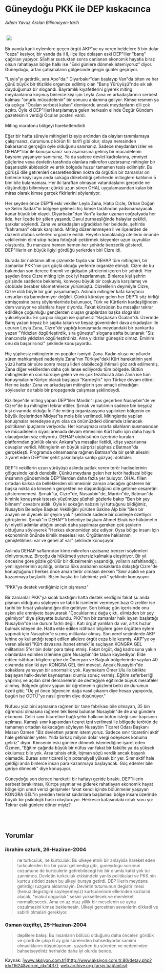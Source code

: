 # Güneydoğu PKK ile DEP kıskacınca

*Adem Yavuz Arslan Bilinmeyen-tarih*

<div>
 <font>
  <img border="0" height="1" src="/web/20050121180818im_/http://www.aksiyon.com.tr/images/blank.gif"/>
 </font>
 <font class="content">
  <p>
   <img border="0" hspace="5" src="http://web.archive.org/web/20050121180818im_/http://www.aksiyon.com.tr/resim/498/36.jpg" vspace="5"/>
  </p>
 </font>
 <font class="content">
  Bir yanda kanlı eylemlere geçen örgüt AKP"ye oy veren beldelere 5 bin dolar "ceza" kesiyor, bir yanda da il il, ilçe ilçe dolaşan eski DEP"liler "barış" çağrıları yapıyor. Silahlar sustuktan sonra canlanan ekonomik hayatla biraz olsun rahatlayan bölge halkı ise "Eski günlere dönmek istemiyoruz" diyor. Güneydoğu, artan çatışmaların gölgesinde gergin günler geçiriyor.
 </font>
 <br/>
 <p>
  <font class="content">
   "Leyla"yı getirdik, sıra Apo"da." Diyarbakır"dan başlayıp Van"da biten ve her günü büyük bir titizlikle organize edilmiş olan "Barış Yürüyüşü"nde sık sık duyduğumuz bir slogandı. Bayramlık kıyafetlerini giyerek miting meydanlarına koşmuş binlerce kişi için Leyla Zana ve arkadaşlarının serbest kalması "onurlu mücadelenin" bir sonucu anlamına geliyor. Kimse resmen ya da açıkça "Öcalan serbest kalsın" demiyordu ancak meydanların dili çok açıktı. Öyle ki DEP"lileri karşılamaya gelen herkesin elinde Özgür Gündem gazetesinin verdiği Öcalan posteri vardı.
   <br>
    <br>
     Miting maratonu bölgeyi hareketlendirdi
     <br>
      <br>
       Eğer bir hafta süreyle mitingleri izleyip ardından da olayları tanımlamaya çalışırsanız, durumunuz körün fili tarifi gibi olur; olaya neresinden bakarsanız gerçeğin öyle olduğunu sanırsınız. Sadece meydanları izler ve DEHAP"lılar ile konuşursanız son aşamasına gelmiş bir mücadelenin bayramı yaşanıyor sanırsınız. Ya da sadece devlet kadrolarına, emniyet güçlerine veya devletin tarafında olanlara mikrofon uzatırsanız mitingler bir başarısızlık abidesidir ve artık bölgede huzur tamamen tesis edilmiştir. Bu görüşü dile getirenleri cesaretlendiren nokta da örgütün bir zamanlar on binlerce kişiyi aynı anda sokağa dökebildiği şehirlerde mitinglere katılımın 5 bini bile bulamaması. Her iki taraftan olmayan vatandaşların gerçekte ne düşündüğü bilinmiyor; çünkü uzun süren OHAL uygulamasından kalan bir miras olarak kimse gerçek fikirlerini söylemiyor.
       <br/>
       <br/>
       Her şeyden önce DEP"li eski vekiller Leyla Zana, Hatip Dicle, Orhan Doğan ve Selim Sadak"ın bölgeye gelmesi hiç kimse tarafından yadsınamayacak kadar büyük bir olaydı. Diyarbakır"dan Van"a kadar uzanan coğrafyada her ilde, her ilçede bir şölen yaşandı. Davul zurnaeşliğinde halaylar çekildi, şarkılar söylendi. Zana ve arkadaşları uğradıkları her beldede, şehirde "kahraman" olarak karşılandı. Miting düzenlenmeyen il ve ilçelerden de düzenli otobüs seferleri organize edildi. Heyetin konakladığı otellerin önünde vekillerinin elini sıkıp hatıra fotoğrafı çektirmek isteyenler uzun kuyruklar oluşturdu. Bu manzara hemen hemen her şehirde benzerlik gösterdi. DEP"lilerin en büyük ilgiyi gördüğü yerlerden biri Cizre idi.
       <br/>
       <br/>
       Burada bir noktanın altını çizmekte fayda var. DEHAP tüm mitingleri, bir zamanlar PKK"nın çok güçlü olduğu yerlerde organize etmişti. Cizre de bu bakımdan son derece önemli ve gidişatın şifrelerini içeren bir şehirdi. Her şeyden önce Cizre miting için çok iyi hazırlanmıştı. Binlerce kişi şehrin girişinde saatlerce beklemiş, konvoyu büyük bir coşkuyla karşılamış ve otobüsle beraber kilometrelerce yürümüştü. Cizrelilerin deyimiyle Cizre, Cizre olalı böyle bir gün yaşamamıştı. Aslında mitingler kafa karıştırıcı unsurları da barındırmıyor değildi. Çünkü kürsüye gelen her DEP"li söz birliği etmişçesine barış söylemlerinde bulunuyor, Türk ve Kürtlerin kardeşliğinden dem vuruyor ve silahlara hayır diyordu. Fakat kürsüden bu mesajlar tekrar edildikçe çoğunluğu gençlerden oluşan gruplardan başka sloganlar yükseliyordu. En çarpıcı slogan ise şüphesiz "Başbakan Öcalan"dı. Üzerinde Barış yazan beyaz bir şapka takan ve beyaz güvercinleri dava arkadaşları ile uçuran Leyla Zana, Cizre"de yaptığı konuşmada meydandaki bir pankartta yazan "Yıldızları özgürleştirdik, sıra güneşte" slogana atıfta bulunarak "Siz inancınızla yıldızları özgürleştirdiniz. Ama yıldızlar güneşsiz olmaz. Eminim onu da başarırsınız" şeklinde konuşuyordu.
       <br/>
       <br/>
       Hiç şüphesiz mitinglerin en popüler ismiydi Zana. Kadın oluşu ve yıllardır süren mahkumiyeti nedeniyle Zana"nın Türkiye"deki Kürt hareketinin yeni yüzü hatta bir süre sonra meşru lideri olabileceği ihtimali göz ardı edilmemiş. Zana diğer vekillerden daha çok lanse ediliyordu tüm bölgede. Bütün mitinglerde en son kürsüye gelen ve en çok tezahüratı alan Zana ise tüm konuşmalarını Kürtçe olarak başlayıp "Kardeşlik" için Türkçe devam ettirdi. Her ne kadar Zana ve arkadaşları mitinglerin şov amaçlı olmadığını söyleseler de tablo bir propaganda çalışması şeklindeydi.
       <br/>
       <br/>
       Kızıltepe"de miting yapan DEP"liler Mardin"i pas geçerken Nusaybin"de ve Cizre"de bu mitingleri tekrar ettiler. Şırnak ve katılımın sadece bin beşyüz kişi civarında olduğu İdil"de miting organizasyonu yapılırken bölgenin en büyük ilçelerinden Midyat"ta mola bile verilmedi. Mitinglerde yapılan konuşmalar neredeyse aynı olsa da önümüzdeki dönemde izlenecek politikanın ipuçlarını veriyordu. Her konuşmacı ısrarla silahların susmasından ve mücadelenin siyasi arenada devam etmesinin Kürt halkı için daha hayırlı olacağından söz ediyordu. DEHAP otobüsünün üzerinde kurulan platformdan günlük olarak Ankara"ya mesajlar iletildi, köşe yazarlarına cevaplar verildi. Mitinglerin en büyük sürprizi şüphesiz Batman"da gerçekleşti. Programda olmamasına rağmen Batman"da bir şehit ailesini ziyaret eden DEP"liler şehit yakınlarıyla sarılıp gözyaşı döktüler.
       <br/>
       <br/>
       DEP"li vekillerin uzun yürüyüşü aslında patlak veren terör hadiselerinin gölgesinde kaldı denebilir. Çünkü meydana gelen her terör hadisesi bölge insanının gündeminde DEP"lilerden daha fazla yer buluyor. OHAL fiilen ortadan kalksa da belleklerden silinmesinin zaman alacağını gösteren bir başka nokta da kimsenin gerçekten ne düşündüğünü dile getirme cesaretini gösterememesi. Şırnak"ta, Cizre"de, Nusaybin"de, Mardin"de, Batman"da kiminle konuşmak istesek yüzümüze şüpheli gözlerle bakıp "Ben bir şey bilmem" cevabını aldık. Öyle ki sokağın nabzını iyi tuttuğunu bildiğimiz, Nusaybin Belediye Başkan Vekilliğini yürüten Sakine Alp bile "Ben bir anayım ve diyecek bir şeyim yok." şeklinde sadece bir cümleyle özetliyor görüşlerini. Şırnak"ın DEHAP"lı belediye başkanı Ahmet Etrak ise hükümetin iyi niyetli adımlar attığını ancak daha yapılması gereken çok şeylerin olduğunu söyleyerek "Herkes ekonomiden söz ediyor. Oysa bölge insanı için ekonominin önünde kimlik meselesi var. Örgütlenme haklarının genişletilmesi var ve genel af var" şeklinde konuşuyor.
       <br/>
       <br/>
       Aslında DEHAP saflarından kime mikrofon uzatsanız benzeri söylemleri dinliyorsunuz. Birçoğu da hükümeti yetersiz kalmakla eleştiriyor. Bir yıl öncesine göre gözle görülür bir düzelmenin yaşandığı, yolların asfaltlandığı, yeni işyerlerinin açıldığı, onlarca lüks arabanın sokaklarda dolaştığı Cizre"de konuştuğunuz herkes önce aman terör olmasın derken "Sınır açıldı ve para kazanmaya başladık. Bizim başka bir talebimiz yok" şeklinde konuşuyor.
       <br/>
       <br/>
       "PKK"ya destek verdiğimiz için pişmanız"
       <br/>
       <br/>
       Bir zamanlar PKK"ya sıcak baktığını hatta destek verdiğini fakat şu anda pişman olduğunu söyleyen ve tabii ki isimlerini vermeyen bazı Cizreliler ise tarihi bir fırsat yakalandığını dile getiriyor. Son birkaç gün içerisinde onu aşkın aile emniyete başvurarak "Çocuklarımız dağa çıktı, elimizden bir şey gelmiyor" diye şikayette bulundu. PKK"nın bir zamanlar halk isyanı başlattığı Nusaybin"de ise durum farklı değil. Katı örgüt yanlıları da var, artık huzur bulmak isteyen de. Hatta elde edilen istihbari bilgilere göre örgütten eylem yapmak için Nusaybin"e sızmış militanlar olmuş. Son yerel seçimlerde AKP lehine oy kullandığı tespit edilen ailelere örgüt ceza bile kesmiş. AKP"ye oy veren aileleri "Kürt davasına ihanet etmek"le suçlayan KONGRA GEL militanları 5"er bin dolar para talep etmiş. Fakat örgüt, dağ kadrosuna yakın olanlardan edinilen izlenime göre Nusaybin"de taban kaybediyor. Elde edilen istihbari bilgilere göre de Ömeryan ve Bağrak bölgelerinde sayıları 40 civarında olan iki ayrı KONGRA GEL timi mevcut. Ancak Nusaybin"de sokaklara yansıyan bir anormallik yok. Kaymakam Ömer Ulu ile birlikte başlayan halk-devlet kaynaşması olumlu sonuç vermiş. Eğitim seferberliği yapılmış ve açılan özel dersanelerin de desteğiyle eğitimde büyük mesafeler alınmış. Bölgede görev yapan bir öğretmenin gözlemi belki de durumun özeti gibi; "Üç yıl önce öğrencim dağa nasıl çıkarım diye hesap yapıyordu, bugün ise ODTÜ"ye nasıl girerim diye düşünüyor."
       <br/>
       <br/>
       Nüfusu yüz bini aşmasına rağmen bir tane fabrikası bile olmayan, 35 bin öğrencisi olmasına rağmen tek lisesi bulunan Nusaybin"de de ana gündem ekonomi. Geliri sınır ticaretine bağlı şehir halkının bütün isteği sınır kapısının açılması. Kamışlı sınır kapısından ticaret izni verilmesi ile bölgede terörün de tamamen ortadan kalkacağını söyleyen Nusaybin Ticaret Odası Başkanı Masun Özmen "Biz devletten yatırım istemiyoruz. Sadece sınır ticaretini aktif hale getirsinler yeter. Yılda birkaç milyon dolar vergi ödeyecek konuma geliriz" diyor. Kimsenin eski günlere dönmek istemediğine işaret eden Özmen, "Eğitim çağında büyük bir nüfus var fakat bir fakülte ya da yüksek okulumuz bile yok. Arsa tahsis ettik, lojman sözü verdik ancak başarılı olamadık. Burası sınır ticareti için potansiyeli yüksek bir yer. Sınır aktif hale geldiği anda binlerce insan para kazanmaya başlayacak. Göç edenler bile geriye dönecek" diye konuşuyor.
       <br/>
       <br/>
       Güneydoğu son derece hareketli bir haftayı geride bıraktı. DEP"lilerin serbest bırakılması, Kürtçe yayınlar ve giderek rahatlayan ekonomik hayat bölge için umut verici gelişmeler fakat kendi içinde bölünmeler yaşayan KONGRA GEL"in yeniden terörist saldırılara başlaması bölge insanı üzerinde büyük bir psikolojik baskı oluşturuyor. Herkesin kafasındaki ortak soru şu: Tekrar eski günlere döner miyiz?
      </br>
     </br>
    </br>
   </br>
  </font>
 </p>
</div>


## Yorumlar

### ibrahim ozturk, 26-Haziran-2004
> ne turkculuk, ne kurtculuk: 
> Bu ulkeye etnik bir anlayisla hareket eden turkculerden hic bir yarar gelmedigi gibi, guneydogu sorunun cozumune de kurtculerin getirebilecegi hic bir olumlu katki yok tur zannimca. Devletin turkculuk etkisindeki yanlis politikalari ve PKK nin kurtcu siddeti zaten bu ulkeyi buraya getirdi.  DEP lilerin meydana getirdigi ruzgara aldanmayin. Devletin tutumunun degistirilmesi (henuz degistigini soyleyemeyiz)  kurtculerinde ellerinden kozlarini alacak, "makul cogunluk" sesini yukseltecek  ve memleket normallesecek. Ama en az otuz yillik bir meselenin uc ayda cozulmesini kimse beklemesin.   Ulkeyi gercekten sevenlerin dikkatli ve sabirli olmalari gerekiyor.

### 0sman özçiftçi, 25-Haziran-2004
> deplilere bakış: 
> Bu insanların bölücü olduğunu daha önceleri gördük ve şimdi de çıkıp 6 ay gibi sürelerden bahsediyorlar.samimi olmadıklarını düşünüyorum.    yazarken bu süreden ve nedeninden bahsetseydiniz herhalde daha iyi olurdu bence.

Kaynak: [www.aksiyon.com.tr](http://www.aksiyon.com.tr:80/detay.php?id=11624&yorum_id=1437), [web.archive.org (arşiv bağlantısı)](http://web.archive.org/web/20050121180818/http://www.aksiyon.com.tr:80/detay.php?id=11624&yorum_id=1437)
